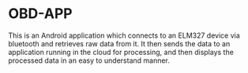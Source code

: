# OBD-APP
This is an Android application which connects to an ELM327 device via bluetooth and retrieves raw data from it. It then sends the data to an application running in the cloud for processing, and then displays the processed data in an easy to understand manner.
